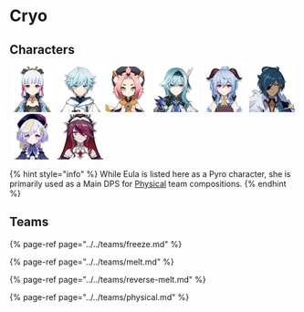 # Cryo

## Characters

![](../../.gitbook/assets/ui_avataricon_ayaka.png) ![](../../.gitbook/assets/ui_avataricon_chongyun.png) ![](../../.gitbook/assets/ui_avataricon_diona.png) ![](../../.gitbook/assets/ui_avataricon_eula.png) ![](../../.gitbook/assets/ui_avataricon_ganyu.png) ![](../../.gitbook/assets/ui_avataricon_kaeya.png) ![](../../.gitbook/assets/ui_avataricon_qiqi.png) ![](../../.gitbook/assets/ui_avataricon_rosaria.png) 

{% hint style="info" %}
While Eula is listed here as a Pyro character, she is primarily used as a Main DPS for [Physical](https://app.gitbook.com/@genshinteambuilds/s/teams/~/drafts/-MhBOYJJqLBaqYQAw9Fg/teams/physical) team compositions.
{% endhint %}

## Teams

{% page-ref page="../../teams/freeze.md" %}

{% page-ref page="../../teams/melt.md" %}

{% page-ref page="../../teams/reverse-melt.md" %}

{% page-ref page="../../teams/physical.md" %}







